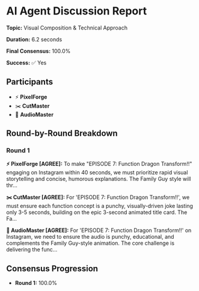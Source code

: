 # AI Agent Discussion Report

**Topic:** Visual Composition & Technical Approach

**Duration:** 6.2 seconds

**Final Consensus:** 100.0%

**Success:** ✅ Yes

## Participants

- ⚡ **PixelForge**
- ✂️ **CutMaster**
- 🎵 **AudioMaster**

## Round-by-Round Breakdown

### Round 1

**⚡ PixelForge [AGREE]:** To make "EPISODE 7: Function Dragon Transform!!" engaging on Instagram within 40 seconds, we must prioritize rapid visual storytelling and concise, humorous explanations. The Family Guy style will thr...

**✂️ CutMaster [AGREE]:** For 'EPISODE 7: Function Dragon Transform!!', we must ensure each function concept is a punchy, visually-driven joke lasting only 3-5 seconds, building on the epic 3-second animated title card. The Fa...

**🎵 AudioMaster [AGREE]:** For 'EPISODE 7: Function Dragon Transform!!' on Instagram, we need to ensure the audio is punchy, educational, and complements the Family Guy-style animation. The core challenge is delivering the func...

## Consensus Progression

- **Round 1:** 100.0%
